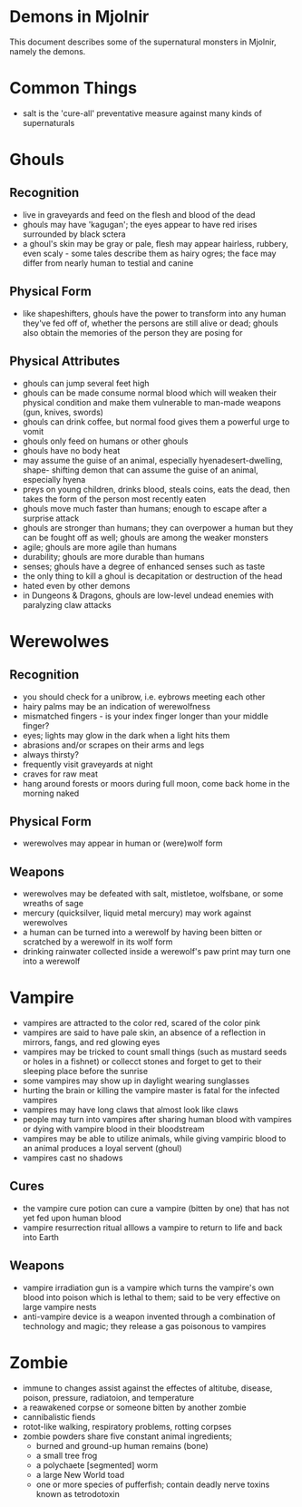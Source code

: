 # Demons in Mjolnir

This document describes some of the supernatural monsters in Mjolnir, namely
the demons.

# Common Things

- salt is the 'cure-all' preventative measure against many kinds of
  supernaturals

# Ghouls

## Recognition

- live in graveyards and feed on the flesh and blood of the dead
- ghouls may have 'kagugan'; the eyes appear to have red irises surrounded by
  black sctera
- a ghoul's skin may be gray or pale, flesh may appear hairless, rubbery, even
  scaly - some tales describe them as hairy ogres; the face may differ from
  nearly human to testial and canine

## Physical Form

- like shapeshifters, ghouls have the power to transform into any human they've
  fed off of, whether the persons are still alive or dead; ghouls also obtain
  the memories of the person they are posing for

## Physical Attributes

- ghouls can jump several feet high
- ghouls can be made consume normal blood which will weaken their physical
  condition and make them vulnerable to man-made weapons (gun, knives, swords)
- ghouls can drink coffee, but normal food gives them a powerful urge to vomit
- ghouls only feed on humans or other ghouls
- ghouls have no body heat
- may assume the guise of an animal, especially hyenadesert-dwelling, shape-
  shifting demon that can assume the guise of an animal, especially hyena
- preys on young children, drinks blood, steals coins, eats the dead, then
  takes the form of the person most recently eaten
- ghouls move much faster than humans; enough to escape after a surprise
  attack
- ghouls are stronger than humans; they can overpower a human but they can be
  fought off as well; ghouls are among the weaker monsters
- agile; ghouls are more agile than humans
- durability; ghouls are more durable than humans
- senses; ghouls have a degree of enhanced senses such as taste
- the only thing to kill a ghoul is decapitation or destruction of the head
- hated even by other demons
- in Dungeons & Dragons, ghouls are low-level undead enemies with paralyzing
  claw attacks

# Werewolwes

## Recognition

- you should check for a unibrow, i.e. eybrows meeting each other
- hairy palms may be an indication of werewolfness
- mismatched fingers - is your index finger longer than your middle finger?
- eyes; lights may glow in the dark when a light hits them
- abrasions and/or scrapes on their arms and legs
- always thirsty?
- frequently visit graveyards at night
- craves for raw meat
- hang around forests or moors during full moon, come back home in the
  morning naked

## Physical Form

- werewolves may appear in human or (were)wolf form

## Weapons

- werewolves may be defeated with salt, mistletoe, wolfsbane, or some wreaths
  of sage
- mercury  (quicksilver, liquid metal mercury) may work against werewolves
- a human can be turned into a werewolf by having been bitten or scratched
  by a werewolf in its wolf form
- drinking rainwater collected inside a werewolf's paw print may turn one into
  a werewolf

# Vampire

- vampires are attracted to the color red, scared of the color pink
- vampires are said to have pale skin, an absence of a reflection in mirrors,
fangs, and red glowing eyes
- vampires may be tricked to count small things (such as mustard seeds or holes
  in a fishnet) or collecct stones and forget to get to their sleeping place
  before the sunrise
- some vampires may show up in daylight wearing sunglasses
- hurting the brain or killing the vampire master is fatal for the infected
  vampires
- vampires may have long claws that almost look like claws
- people may turn into vampires after sharing human blood with vampires or
  dying with vampire blood in their bloodstream
- vampires may be able to utilize animals, while giving vampiric blood to an
  animal produces a loyal servent (ghoul)
- vampires cast no shadows

Cures
-----

- the vampire cure potion can cure a vampire (bitten by one) that has not yet
  fed upon human blood
- vampire resurrection ritual alllows a vampire to return to life and back into
  Earth

Weapons
-------

- vampire irradiation gun is a vampire which turns the vampire's own blood
  into poison which is lethal to them; said to be very effective on large
  vampire nests
- anti-vampire device is a weapon invented through a combination of technology
  and magic; they release a gas poisonous to vampires

# Zombie

- immune to changes assist against the effectes of altitube, disease, poison,
  pressure, radiatoion, and temperature
- a reawakened corpse or someone bitten by another zombie
- cannibalistic fiends
- rotot-like walking, respiratory problems, rotting corpses
- zombie powders share five constant animal ingredients;
  - burned and ground-up human remains (bone)
  - a small tree frog
  - a polychaete [segmented] worm
  - a large New World toad
  - one or more species of pufferfish; contain deadly nerve toxins
    known as tetrodotoxin

